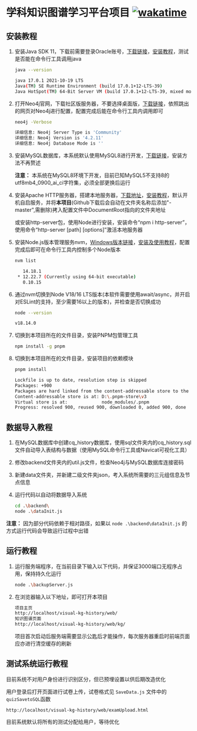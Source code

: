 # 学科知识图谱学习平台项目 [![wakatime](https://wakatime.com/badge/user/b5b6ac2c-550f-4e67-902a-a3d1fc690e9c/project/6ea8c319-dedf-4be5-9ff9-5318027b2604.svg)](https://wakatime.com/badge/user/b5b6ac2c-550f-4e67-902a-a3d1fc690e9c/project/6ea8c319-dedf-4be5-9ff9-5318027b2604)

## 安装教程

1. 安装Java SDK 11，下载前需要登录Oracle账号，[下载链接](https://www.oracle.com/java/technologies/javase/jdk11-archive-downloads.html#license-lightbox)，[安装教程](https://www.runoob.com/java/java-environment-setup.html)，测试是否能在命令行工具调用java

   ```bash
   java --version
   
   java 17.0.1 2021-10-19 LTS
   Java(TM) SE Runtime Environment (build 17.0.1+12-LTS-39)
   Java HotSpot(TM) 64-Bit Server VM (build 17.0.1+12-LTS-39, mixed mode, sharing)
   ```

2. 打开Neo4j官网，下载社区版服务器，不要选择桌面版，[下载链接](https://neo4j.com/download-center/#community)，依照跳出的网页对Neo4j进行配置，配置完成后能在命令行工具内调用即可

   ```bash
   neo4j -Verbose
   
   详细信息: Neo4j Server Type is 'Community'
   详细信息: Neo4j Version is '4.2.11'
   详细信息: Neo4j Database Mode is ''
   ```

3. 安装MySQL数据库，本系统默认使用MySQL8进行开发，[下载链接](https://dev.mysql.com/downloads/installer/)，安装方法不再赘述

   **注意：** 本系统在MySQL8环境下开发，目前已知MySQL5不支持8的utf8mb4_0900_ai_ci字符集，必须全部更换后运行

4. 安装Apache HTTP服务器，搭建本地服务器，[下载地址](https://www.apachehaus.com/cgi-bin/download.plx)，[安装教程](https://www.php.cn/apache/427457.html)，默认开机自启服务，并将**本项目**(Github下载后会自动在文件夹名称后添加"-master",需删除)拷入配置文件中DocumentRoot指向的文件夹地址

   或安装http-server包，使用Node进行安装，安装命令“npm i http-server”，使用命令“http-server [path] [options]”激活本地服务器

5. 安装Node.js版本管理服务nvm，[Windows版本链接](https://github.com/coreybutler/nvm-windows)，[安装及使用教程](https://www.runoob.com/w3cnote/nvm-manager-node-versions.html)，配置完成后即可在命令行工具内控制多个Node版本

   ```bash
   nvm list
   
      14.18.1
    * 12.22.7 (Currently using 64-bit executable)
      0.10.15
   ```

6. 通过nvm切换到Node V18/16 LTS版本(本软件需要使用await/async，并开启对ESLint的支持，至少需要16以上的版本)，并检查是否切换成功

   ```bash
   node --version
   
   v18.14.0
   ```

7. 切换到本项目所在的文件目录，安装PNPM包管理工具

   ```bash
   npm install -g pnpm
   ```

8. 切换到本项目所在的文件目录，安装项目的依赖模块

   ```bash
   pnpm install
   
   Lockfile is up to date, resolution step is skipped
   Packages: +900
   Packages are hard linked from the content-addressable store to the virtual store.
   Content-addressable store is at: D:\.pnpm-store\v3
   Virtual store is at:             node_modules/.pnpm
   Progress: resolved 900, reused 900, downloaded 0, added 900, done
   ```

## 数据导入教程

1. 在MySQL数据库中创建cq_history数据库，使用sql文件夹内的cq_history.sql文件自动导入表结构与数据（使用MySQL命令行工具或Navicat可视化工具）
2. 修改backend文件夹内的util.js文件，检查Neo4j与MySQL数据库连接密码
3. 新建data文件夹，并新建二级文件夹json，考入系统所需要的三元组信息及节点信息
4. 运行代码以自动将数据导入系统

   ```bash
   cd .\backend\
   node .\dataInit.js
   ```

**注意：** 因为部分代码依赖于相对路径，如果以 `node .\backend\dataInit.js` 的方式运行代码会导致运行过程中出错

## 运行教程

1. 运行服务端程序，在当前目录下输入以下代码，并保证3000端口无程序占用，保持持久化运行

   ```bash
   node .\backupServer.js
   ```

2. 在浏览器输入以下地址，即可打开本项目

   ```bash
   项目主页
   http://localhost/visual-kg-history/web/
   知识图谱页面
   http://localhost/visual-kg-history/web/kg/
   ```

   项目首次启动后服务端需要显示公匙后才能操作，每次服务器重启时前端页面应亦进行清空缓存的刷新

## 测试系统运行教程

目前系统不对用户身份进行识别区分，但已预埋设置以供后期改造优化

用户登录后打开页面进行试卷上传，试卷格式见 `SaveData.js` 文件中的 `quizSavetoSQL`函数

```
http://localhost/visual-kg-history/web/examUpload.html
```

目前系统默认将所有的测试分配给用户，等待优化
